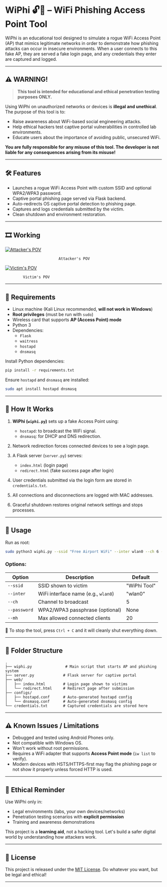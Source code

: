 # WiPhi 🔓📶 – WiFi Phishing Access Point Tool

WiPhi is an educational tool designed to simulate a rogue WiFi Access Point (AP) that mimics legitimate networks in order to demonstrate how phishing attacks can occur in insecure environments. When a user connects to this fake AP, they are served a fake login page, and any credentials they enter are captured and logged.

---

## ⚠️ WARNING!

> **This tool is intended for educational and ethical penetration testing purposes ONLY.**

Using WiPhi on unauthorized networks or devices is **illegal and unethical**. The purpose of this tool is to:
- Raise awareness about WiFi-based social engineering attacks.
- Help ethical hackers test captive portal vulnerabilities in controlled lab environments.
- Educate users about the importance of avoiding public, unsecured WiFi.

**You are fully responsible for any misuse of this tool. The developer is not liable for any consequences arising from its misuse!**

---

## 🛠 Features

- Launches a rogue WiFi Access Point with custom SSID and optional WPA2/WPA3 password.
- Captive portal phishing page served via Flask backend.
- Auto-redirects OS captive portal detection to phishing page.
- Captures and logs credentials submitted by the victim.
- Clean shutdown and environment restoration.

---
## 🎞️ Working

[![Attacker's POV](https://media4.giphy.com/media/v1.Y2lkPTc5MGI3NjExdm95d3NzejA2bmoyOGo3MG1tMzFiODViaWFiYmJmNm54eG52NTJlciZlcD12MV9pbnRlcm5hbF9naWZfYnlfaWQmY3Q9Zw/j1N1jELhCXtdFQH00M/giphy.gif)](https://media4.giphy.com/media/v1.Y2lkPTc5MGI3NjExdm95d3NzejA2bmoyOGo3MG1tMzFiODViaWFiYmJmNm54eG52NTJlciZlcD12MV9pbnRlcm5hbF9naWZfYnlfaWQmY3Q9Zw/j1N1jELhCXtdFQH00M/giphy.gif)

                            Attacker's POV

[![Victim's POV](https://media0.giphy.com/media/v1.Y2lkPTc5MGI3NjExN3JncXhxamtuc3drajB4YWlyamNmZm5uNWE0NGJwMjdidWFyejdoMyZlcD12MV9pbnRlcm5hbF9naWZfYnlfaWQmY3Q9Zw/o2w81PRDU6fgVafAfT/giphy.gif)](https://media0.giphy.com/media/v1.Y2lkPTc5MGI3NjExN3JncXhxamtuc3drajB4YWlyamNmZm5uNWE0NGJwMjdidWFyejdoMyZlcD12MV9pbnRlcm5hbF9naWZfYnlfaWQmY3Q9Zw/o2w81PRDU6fgVafAfT/giphy.gif)

            Victim's POV

---

## 🧰 Requirements

- Linux machine (Kali Linux recommended, **will not work in Windows**)
- **Root privileges** (must be run with `sudo`)
- Wireless card that supports **AP (Access Point) mode**
- Python 3
- Dependencies:
  - `Flask`
  - `waitress`
  - `hostapd`
  - `dnsmasq`

Install Python dependencies:
```bash
pip install -r requirements.txt
```

Ensure `hostapd` and `dnsmasq` are installed:
```bash
sudo apt install hostapd dnsmasq
```

---

## 🧠 How It Works

1. **WiPhi (`wiphi.py`)** sets up a fake Access Point using:
   - `hostapd`: to broadcast the WiFi signal.
   - `dnsmasq`: for DHCP and DNS redirection.

2. Network redirection forces connected devices to see a login page.

3. A Flask server (`server.py`) serves:
   - `index.html` (login page)
   - `redirect.html` (fake success page after login)

4. User credentials submitted via the login form are stored in `credentials.txt`.

5. All connections and disconnections are logged with MAC addresses.

6. Graceful shutdown restores original network settings and stops processes.

---

## 🚀 Usage

Run as root:

```bash
sudo python3 wiphi.py --ssid "Free Airport WiFi" --inter wlan0 --ch 6 --password "free1234" --mh 30
```

### Options:

| Option       | Description                                      | Default           |
|--------------|--------------------------------------------------|-------------------|
| `--ssid`     | SSID shown to victim                             | "WiPhi Tool"      |
| `--inter`    | WiFi interface name (e.g., `wlan0`)              | "wlan0"           |
| `--ch`       | Channel to broadcast                             | 5                 |
| `--password` | WPA2/WPA3 passphrase (optional)                  | None              |
| `--mh`       | Max allowed connected clients                    | 20                |

🛑 To stop the tool, press `Ctrl + C` and it will cleanly shut everything down.

---

## 📁 Folder Structure

```
.
├── wiphi.py               # Main script that starts AP and phishing system
├── server.py             # Flask server for captive portal
├── web/
│   ├── index.html        # Login page shown to victims
│   └── redirect.html     # Redirect page after submission
├── configs/
│   ├── hostapd.conf      # Auto-generated hostapd config
│   └── dnsmasq.conf      # Auto-generated dnsmasq config
└── credentials.txt       # Captured credentials are stored here
```

---
## ⚠️ Known Issues / Limitations

- Debugged and tested using Android Phones only.
- Not compatible with Windows OS.
- Won't work without root permissions.
- Requires a WiFi adapter that supports **Access Point mode** (`iw list` to verify).
- Modern devices with HSTS/HTTPS-first may flag the phishing page or not show it properly unless forced HTTP is used.

---
## 🙏 Ethical Reminder

Use WiPhi only in:
- Legal environments (labs, your own devices/networks)
- Penetration testing scenarios with **explicit permission**
- Training and awareness demonstrations

This project is a **learning aid**, not a hacking tool. Let's build a safer digital world by understanding how attackers work.


---

## 📄 License

This project is released under the [MIT License](LICENSE).
Do whatever you want, but be legal and ethical!

---
